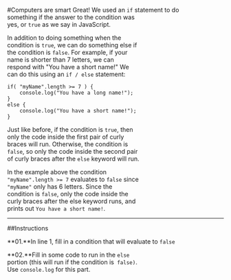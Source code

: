 #Computers are smart
Great! We used an `if` statement to do  
something if the answer to the condition was   
yes, or `true` as we say in JavaScript.

In addition to doing something when the  
condition is `true`, we can do something else if   
the condition is `false`. For example, if your  
name is shorter than 7 letters, we can   
respond with "You have a short name!" We  
can do this using an `if / else` statement:

    if( "myName".length >= 7 ) {
        console.log("You have a long name!");
    }
    else {
        console.log("You have a short name!");  
    }

Just like before, if the condition is `true`, then   
only the code inside the first pair of curly   
braces will run. Otherwise, the condition is   
`false`, so only the code inside the second pair  
of curly braces after the `else` keyword will run.

In the example above the condition   
`"myName".length >= 7` evaluates to `false` since  
  `"myName"` only has 6 letters. Since the  
 condition is `false`, only the code inside the  
 curly braces after the else keyword runs, and  
 prints out `You have a short name!`.
***
##Instructions

**01.**In line 1, fill in a condition that will evaluate to `false`

**02.**Fill in some code to run in the `else`  
portion (this will run if the condition is` false)`.  
Use `console.log` for this part.